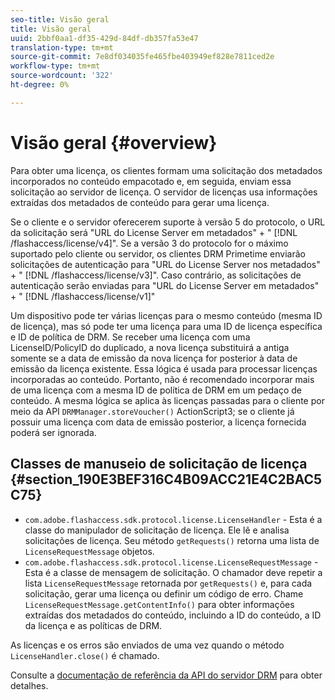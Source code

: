 ```yaml
---
seo-title: Visão geral
title: Visão geral
uuid: 2bbf0aa1-df35-429d-84df-db357fa53e47
translation-type: tm+mt
source-git-commit: 7e8df034035fe465fbe403949ef828e7811ced2e
workflow-type: tm+mt
source-wordcount: '322'
ht-degree: 0%

---
```



# Visão geral {#overview}

Para obter uma licença, os clientes formam uma solicitação dos metadados incorporados no conteúdo empacotado e, em seguida, enviam essa solicitação ao servidor de licença. O servidor de licenças usa informações extraídas dos metadados de conteúdo para gerar uma licença.

Se o cliente e o servidor oferecerem suporte à versão 5 do protocolo, o URL da solicitação será &quot;URL do License Server em metadados&quot; + &quot; [!DNL /flashaccess/license/v4]&quot;. Se a versão 3 do protocolo for o máximo suportado pelo cliente ou servidor, os clientes DRM Primetime enviarão solicitações de autenticação para &quot;URL do License Server nos metadados&quot; + &quot; [!DNL /flashaccess/license/v3]&quot;. Caso contrário, as solicitações de autenticação serão enviadas para &quot;URL do License Server em metadados&quot; + &quot; [!DNL /flashaccess/license/v1]&quot;

Um dispositivo pode ter várias licenças para o mesmo conteúdo (mesma ID de licença), mas só pode ter uma licença para uma ID de licença específica e ID de política de DRM. Se receber uma licença com uma LicenseID/PolicyID do duplicado, a nova licença substituirá a antiga somente se a data de emissão da nova licença for posterior à data de emissão da licença existente. Essa lógica é usada para processar licenças incorporadas ao conteúdo. Portanto, não é recomendado incorporar mais de uma licença com a mesma ID de política de DRM em um pedaço de conteúdo. A mesma lógica se aplica às licenças passadas para o cliente por meio da API `DRMManager.storeVoucher()` ActionScript3; se o cliente já possuir uma licença com data de emissão posterior, a licença fornecida poderá ser ignorada.

## Classes de manuseio de solicitação de licença {#section_190E3BEF316C4B09ACC21E4C2BAC5C75}

* `com.adobe.flashaccess.sdk.protocol.license.LicenseHandler` - Esta é a classe do manipulador de solicitação de licença. Ele lê e analisa solicitações de licença. Seu método `getRequests()` retorna uma lista de `LicenseRequestMessage` objetos.
* `com.adobe.flashaccess.sdk.protocol.license.LicenseRequestMessage` - Esta é a classe de mensagem de solicitação. O chamador deve repetir a lista `LicenseRequestMessage` retornada por `getRequests()` e, para cada solicitação, gerar uma licença ou definir um código de erro. Chame `LicenseRequestMessage.getContentInfo()` para obter informações extraídas dos metadados do conteúdo, incluindo a ID do conteúdo, a ID da licença e as políticas de DRM.

As licenças e os erros são enviados de uma vez quando o método `LicenseHandler.close()` é chamado.

Consulte a [documentação de referência da API do servidor DRM](https://help.adobe.com/en_US/primetime/api/drm-apis/server/javadocs-flashaccess-pro/overview-summary.html) para obter detalhes.
